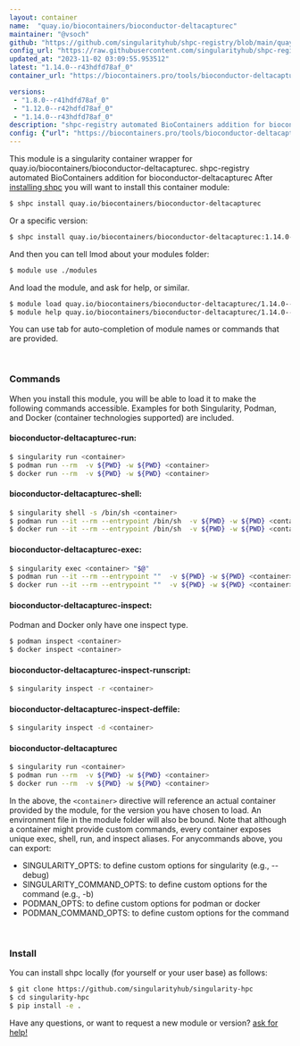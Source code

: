 ```yaml
---
layout: container
name:  "quay.io/biocontainers/bioconductor-deltacapturec"
maintainer: "@vsoch"
github: "https://github.com/singularityhub/shpc-registry/blob/main/quay.io/biocontainers/bioconductor-deltacapturec/container.yaml"
config_url: "https://raw.githubusercontent.com/singularityhub/shpc-registry/main/quay.io/biocontainers/bioconductor-deltacapturec/container.yaml"
updated_at: "2023-11-02 03:09:55.953512"
latest: "1.14.0--r43hdfd78af_0"
container_url: "https://biocontainers.pro/tools/bioconductor-deltacapturec"

versions:
 - "1.8.0--r41hdfd78af_0"
 - "1.12.0--r42hdfd78af_0"
 - "1.14.0--r43hdfd78af_0"
description: "shpc-registry automated BioContainers addition for bioconductor-deltacapturec"
config: {"url": "https://biocontainers.pro/tools/bioconductor-deltacapturec", "maintainer": "@vsoch", "description": "shpc-registry automated BioContainers addition for bioconductor-deltacapturec", "latest": {"1.14.0--r43hdfd78af_0": "sha256:c2ff3b0cb424c87ebbcc3bbec86f741ee98255d157e6b8407d7e7a4f833d4d40"}, "tags": {"1.8.0--r41hdfd78af_0": "sha256:cfa7254c4b730089da10272106e695dcf76ce1baa002051f1e9709d9a662175b", "1.12.0--r42hdfd78af_0": "sha256:175bb74fb0b10b962e64fcb735932655b73e5d6d27ec5d632d5e3421ba609f31", "1.14.0--r43hdfd78af_0": "sha256:c2ff3b0cb424c87ebbcc3bbec86f741ee98255d157e6b8407d7e7a4f833d4d40"}, "docker": "quay.io/biocontainers/bioconductor-deltacapturec"}
---
```


This module is a singularity container wrapper for quay.io/biocontainers/bioconductor-deltacapturec.
shpc-registry automated BioContainers addition for bioconductor-deltacapturec
After [installing shpc](#install) you will want to install this container module:


```bash
$ shpc install quay.io/biocontainers/bioconductor-deltacapturec
```

Or a specific version:

```bash
$ shpc install quay.io/biocontainers/bioconductor-deltacapturec:1.14.0--r43hdfd78af_0
```

And then you can tell lmod about your modules folder:

```bash
$ module use ./modules
```

And load the module, and ask for help, or similar.

```bash
$ module load quay.io/biocontainers/bioconductor-deltacapturec/1.14.0--r43hdfd78af_0
$ module help quay.io/biocontainers/bioconductor-deltacapturec/1.14.0--r43hdfd78af_0
```

You can use tab for auto-completion of module names or commands that are provided.

<br>

### Commands

When you install this module, you will be able to load it to make the following commands accessible.
Examples for both Singularity, Podman, and Docker (container technologies supported) are included.

#### bioconductor-deltacapturec-run:

```bash
$ singularity run <container>
$ podman run --rm  -v ${PWD} -w ${PWD} <container>
$ docker run --rm  -v ${PWD} -w ${PWD} <container>
```

#### bioconductor-deltacapturec-shell:

```bash
$ singularity shell -s /bin/sh <container>
$ podman run --it --rm --entrypoint /bin/sh  -v ${PWD} -w ${PWD} <container>
$ docker run --it --rm --entrypoint /bin/sh  -v ${PWD} -w ${PWD} <container>
```

#### bioconductor-deltacapturec-exec:

```bash
$ singularity exec <container> "$@"
$ podman run --it --rm --entrypoint ""  -v ${PWD} -w ${PWD} <container> "$@"
$ docker run --it --rm --entrypoint ""  -v ${PWD} -w ${PWD} <container> "$@"
```

#### bioconductor-deltacapturec-inspect:

Podman and Docker only have one inspect type.

```bash
$ podman inspect <container>
$ docker inspect <container>
```

#### bioconductor-deltacapturec-inspect-runscript:

```bash
$ singularity inspect -r <container>
```

#### bioconductor-deltacapturec-inspect-deffile:

```bash
$ singularity inspect -d <container>
```



#### bioconductor-deltacapturec

```bash
$ singularity run <container>
$ podman run --rm  -v ${PWD} -w ${PWD} <container>
$ docker run --rm  -v ${PWD} -w ${PWD} <container>
```


In the above, the `<container>` directive will reference an actual container provided
by the module, for the version you have chosen to load. An environment file in the
module folder will also be bound. Note that although a container
might provide custom commands, every container exposes unique exec, shell, run, and
inspect aliases. For anycommands above, you can export:

 - SINGULARITY_OPTS: to define custom options for singularity (e.g., --debug)
 - SINGULARITY_COMMAND_OPTS: to define custom options for the command (e.g., -b)
 - PODMAN_OPTS: to define custom options for podman or docker
 - PODMAN_COMMAND_OPTS: to define custom options for the command

<br>

### Install

You can install shpc locally (for yourself or your user base) as follows:

```bash
$ git clone https://github.com/singularityhub/singularity-hpc
$ cd singularity-hpc
$ pip install -e .
```

Have any questions, or want to request a new module or version? [ask for help!](https://github.com/singularityhub/singularity-hpc/issues)